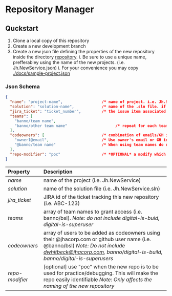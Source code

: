 # Repository Manager

## Quckstart
1. Clone a local copy of this repository
1. Create a new development branch
1. Create a new json file defining the properties of the new repository inside the directory [repository](./repository/). 
    i. Be sure to use a unique name, prefferabley using the name of the new projects. (i.e. Jh.NewService.json)
    i. For your convenience you may copy [./docs/sample-project.json](./docs/sample-project.json)


### Json Schema

```json
{
  "name": "project-name",                 /* name of project. i.e. Jh.Sample */
  "solution": "solution-name",            /* name of the .sln file. if not provided, [project-name].sln will be used */
  "jira_ticket": "ticket_number",         /* the issue item associated with the creation of the repository */
  "teams": [
    "banno/team name",                          
    "banno/other team name"                     /* repeat for each team */
  ],
  "codeowners": [                         /* combination of emails/GH id and/or GH teams */
    "owner1@email",                       /* Use owner's email or GH id DO NOT ADD dwhitbeck@jackhenry.com */ 
    "@banno/team name"                    /* When using team names do not add digital-is-build */
  ],
  "repo-modifier": "poc"                  /* *OPTIONAL* a modify which which will be appended to the name of the repository created */
}
```

| Property | Description |
|:----------|:-------------|
| *name* | name of the project (i.e. Jh.NewService) |
| *solution* | name of the solution file (i.e. Jh.NewService.sln) |
| *jira_ticket* | JIRA id of the ticket tracking this new repository (i.e. ABC-123)|
| *teams* | array of team names to grant access (i.e. banno/bsl). _*Note:* do not include digital-is-buid, digital-is-superuser_ |
| *codeowners* | array of users to be added as codeowners using their @jhacorp.com or github user name (i.e. @banno/bsl) _*Note:* Do not include dwhitbeck@jhacorp.com, banno/digital-is-build, banno/digital-is-superusers_ |
| *repo-modifier* | [optional]  use "poc" when the new repo is to be used for practice/debugging. This will make the repo easily identifiable _*Note:* Only affects the naming of the new repository_ |
